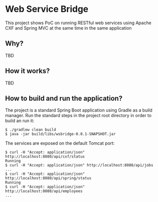 # Web Service Bridge

This project shows PoC on running RESTful web services using Apache CXF and Spring MVC at the same time in the same application

## Why?

TBD

## How it works?

TBD

## How to build and run the application?

The project is a standard Spring Boot application using Gradle as a build manager. Run the standard steps in the project root directory in order to build an run it:
```shell
$ ./gradlew clean build
$ java -jar build/libs/wsbridge-0.0.1-SNAPSHOT.jar
```

The services are exposed on the default Tomcat port:
```shell
$ curl -H "Accept: application/json" http://localhost:8080/api/cxf/status
Running
$ curl -H "Accept: application/json" http://localhost:8080/api/jobs
...
$ curl -H "Accept: application/json" http://localhost:8080/api/spring/status
Running
$ curl -H "Accept: application/json" http://localhost:8080/api/employees
...
```